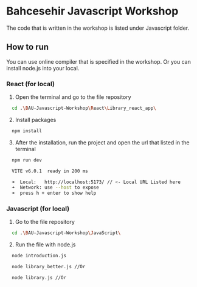# Bahcesehir Javascript Workshop

The code that is written in the workshop is listed under Javascript folder.

## How to run

You can use online compiler that is specified in the workshop. Or you can install node.js into your local.

### React (for local)

1. Open the terminal and go to the file repository

```bash
  cd .\BAU-Javascript-Workshop\React\Library_react_app\
```

2. Install packages

```bash
  npm install
```

3. After the installation, run the project and open the url that listed in the terminal

```bash
  npm run dev
```

```bash
  VITE v6.0.1  ready in 200 ms

  ➜  Local:   http://localhost:5173/ // <- Local URL Listed here
  ➜  Network: use --host to expose
  ➜  press h + enter to show help
```

### Javascript (for local)

1. Go to the file repository

```bash
  cd .\BAU-Javascript-Workshop\JavaScript\
```

2. Run the file with node.js

```bash
  node introduction.js

  node library_better.js //Or

  node library.js //Or
```
